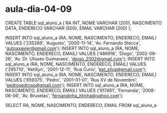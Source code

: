 # aula-dia-04-09

CREATE TABLE sql_aluno_a
(
  RA INT,
  NOME VARCHAR (200),
  NASCIMENTO DATA,
  ENDERECO VARCHAR (500),
  EMAIL VARCHAR (200)
);
 
  INSERT INTO sql_aluno_a (RA, NOME, NASCIMENTO, ENDERECO, EMAIL) VALUES ('235269', 'Augusto', '2000-11-14', 'Av. Fernando Stecca', 'gutoaxavier@gmail.com');
  INSERT INTO sql_aluno_a (RA, NOME, NASCIMENTO, ENDERECO, EMAIL) VALUES ('486916', 'Diogo', '2002-09-26', 'Av. Dr. Ulisses Guimaraes', 'diogo_2002@gmail.com');
  INSERT INTO sql_aluno_a (RA, NOME, NASCIMENTO, ENDERECO, EMAIL) VALUES ('295710', 'Ketillyn', '2001-12-11', 'Rua Curio', 'ket_silva@gmail.com');
  INSERT INTO sql_aluno_a (RA, NOME, NASCIMENTO, ENDERECO, EMAIL) VALUES ('859375', 'Pedro', '2001-01-01', 'Rua XV de Novembro', 'pedropedroso@gmail.com');
  INSERT INTO sql_aluno_a (RA, NOME, NASCIMENTO, ENDERECO, EMAIL) VALUES ('917461', 'Fernanda', '2006-06-06', 'Av. Bruxelas', 'fernandinha_htinha@yahoo.com');
  
  SELECT RA, NOME, NASCIMENTO, ENDERECO, EMAIL FROM sql_aluno_a
